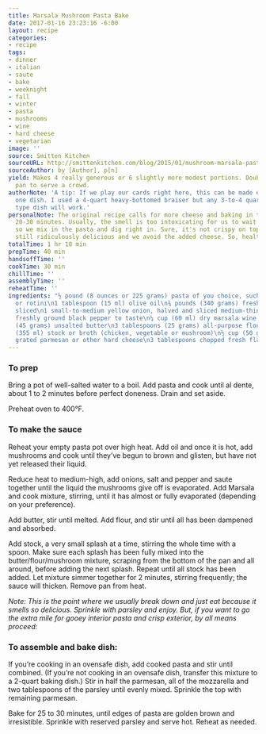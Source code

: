 ```yaml
---
title: Marsala Mushroom Pasta Bake
date: 2017-01-16 23:23:16 -6:00
layout: recipe
categories:
- recipe
tags:
- dinner
- italian
- saute
- bake
- weeknight
- fall
- winter
- pasta
- mushrooms
- wine
- hard cheese
- vegetarian
image: ''
source: Smitten Kitchen
sourceURL: http://smittenkitchen.com/blog/2015/01/mushroom-marsala-pasta-bake/
sourceAuthor: by [Author], p[n]
yield: Makes 4 really generous or 6 slightly more modest portions. Double in a 9x13-inch
  pan to serve a crowd.
authorNote: 'A tip: If we play our cards right here, this can be made entirely in
  one dish. I used a 4-quart heavy-bottomed braiser but any 3-to-4 quart stovetop-to-oven
  type dish will work.'
personalNote: The original recipe calls for more cheese and baking in the oven for
  20-30 minutes. Usually, the smell is too intoxicating for us to wait that long,
  so we mix in the pasta and dig right in. Sure, it's not crispy on top, but it's
  still ridiculously delicious and we avoid the added cheese. So, healthy?
totalTime: 1 hr 10 min
prepTime: 40 min
handsoffTime: ''
cookTime: 30 min
chillTime: ''
assemblyTime: ''
reheatTime: ''
ingredients: "½ pound (8 ounces or 225 grams) pasta of you choice, such as a ziti
  or rotini\n1 tablespoon (15 ml) olive oil\n¾ pounds (340 grams) fresh mushroom,
  sliced\n1 small-to-medium yellow onion, halved and sliced medium-thin\nSalt and
  freshly ground black pepper to taste\n¼ cup (60 ml) dry marsala wine \n3 tablespoons
  (45 grams) unsalted butter\n3 tablespoons (25 grams) all-purpose flour\n1 ½ cups
  (355 ml) stock or broth (chicken, vegetable or mushroom)\n½ cup (50 grams) finely
  grated parmesan or other hard cheese\n3 tablespoons chopped fresh flat-leaf parsley"
---
```


### To prep

Bring a pot of well-salted water to a boil. Add pasta and cook until al dente, about 1 to 2 minutes before perfect doneness. Drain and set aside.

Preheat oven to 400°F.

### To make the sauce

Reheat your empty pasta pot over high heat. Add oil and once it is hot, add mushrooms and cook until they’ve begun to brown and glisten, but have not yet released their liquid.

Reduce heat to medium-high, add onions, salt and pepper and saute together until the liquid the mushrooms give off is evaporated. Add Marsala and cook mixture, stirring, until it has almost or fully evaporated (depending on your preference).

Add butter, stir until melted. Add flour, and stir until all has been dampened and absorbed.

Add stock, a very small splash at a time, stirring the whole time with a spoon. Make sure each splash has been fully mixed into the butter/flour/mushroom mixture, scraping from the bottom of the pan and all around, before adding the next splash. Repeat until all stock has been added. Let mixture simmer together for 2 minutes, stirring frequently; the sauce will thicken. Remove pan from heat.

*Note: This is the point where we usually break down and just eat because it smells so delicious. Sprinkle with parsley and enjoy. But, if you want to go the extra mile for gooey interior pasta and crisp exterior, by all means proceed:*

### To assemble and bake dish:

If you’re cooking in an ovensafe dish, add cooked pasta and stir until combined. (If you’re not cooking in an ovensafe dish, transfer this mixture to a 2-quart baking dish.) Stir in half the parmesan, all of the mozzarella and two tablespoons of the parsley until evenly mixed. Sprinkle the top with remaining parmesan.

Bake for 25 to 30 minutes, until edges of pasta are golden brown and irresistible. Sprinkle with reserved parsley and serve hot. Reheat as needed.

